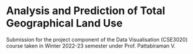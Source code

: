 # Analysis and Prediction of Total Geographical Land Use

Submission for the project component of the Data Visualisation (CSE3020) course taken in Winter 2022-23 semester under Prof. Pattabiraman V.